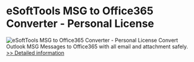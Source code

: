 # eSoftTools MSG to Office365 Converter - Personal License
![eSoftTools MSG to Office365 Converter - Personal License](https://mycommerce.akamaized.net/api/pimages/P300877000/BIG/300877000.GIF)
Convert Outlook MSG Messages to Office365 with all email and attachment safely.
[>> Detailed information](https://secure.shareit.com/shareit/product.html?productid=300877000&affiliateid=200057808)
